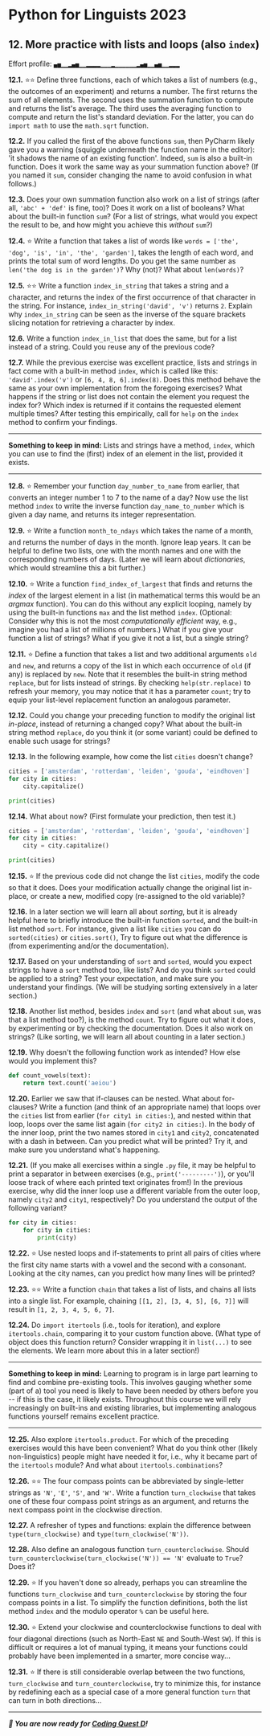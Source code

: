 # Python for Linguists 2023

## 12. More practice with lists and loops (also `index`)

Effort profile: `▄▅▁▁▂▄▅▁▁▂▂▂▂▁▁▁▂▁▁▁▁▁▁▂▄▅▁▁▄▅▁▁▂▂▂` 



**12.1.** ⭐⭐ Define three functions, each of which takes a list of numbers (e.g., the outcomes of an experiment) and returns a number. The first returns the sum of all elements. The second uses the summation function to compute and returns the list's average. The third uses the averaging function to compute and return the list's standard deviation. For the latter, you can do `import math` to use the `math.sqrt` function.

**12.2.** If you called the first of the above functions `sum`, then PyCharm likely gave you a warning (squiggle underneath the function name in the editor): 'it shadows the name of an existing function'. Indeed, `sum` is also a built-in function. Does it work the same way as your summation function above? (If you named it `sum`, consider changing the name to avoid confusion in what follows.)


**12.3.** Does your own summation function also work on a list of strings (after all, `'abc' + 'def'` is fine, too)? Does it work on a list of booleans? What about the built-in function `sum`? (For a list of strings, what would you expect the result to be, and how might you achieve this _without_ `sum`?)


**12.4.** ⭐ Write a function that takes a list of words like `words = ['the', 'dog', 'is', 'in', 'the', 'garden']`, takes the length of each word, and prints the total sum of word lengths. Do you get the same number as `len('the dog is in the garden')`? Why (not)? What about `len(words)`?

**12.5.** ⭐⭐ Write a function `index_in_string` that takes a string and a character, and returns the index of the first occurrence of that character in the string. For instance, `index_in_string('david', 'v')` returns `2`. Explain why `index_in_string` can be seen as the inverse of the square brackets slicing notation for retrieving a character by index.

**12.6.** Write a function `index_in_list` that does the same, but for a list instead of a string. Could you reuse any of the previous code?

**12.7.** While the previous exercise was excellent practice, lists and strings in fact come with a built-in method `index`, which is called like this: `'david'.index('v')` or `[6, 4, 8, 6].index(8)`. Does this method behave the same as your own implementation from the foregoing exercises? What happens if the string or list does not contain the element you request the index for? Which index is returned if it contains the requested element multiple times? After testing this empirically, call for `help` on the `index` method to confirm your findings.

- - - - - -
**Something to keep in mind:** Lists and strings have a method, `index`, which you can use to find the (first) index of an element in the list, provided it exists.
- - - - -

**12.8.** ⭐ Remember your function `day_number_to_name` from earlier, that converts an integer number 1 to 7 to the name of a day? Now use the list method `index` to write the inverse function `day_name_to_number` which is given a day name, and returns its integer representation. <!-- tp3 -->

**12.9.** ⭐ Write a function `month_to_ndays` which takes the name of a month, and returns the number of days in the month. Ignore leap years. It can be helpful to define two lists, one with the month names and one with the corresponding numbers of days. (Later we will learn about _dictionaries_, which would streamline this a bit further.) <!-- tp3 -->

**12.10.** ⭐ Write a function `find_index_of_largest` that finds and returns the _index_ of the largest element in a list (in mathematical terms this would be an _argmax_ function). You can do this without any explicit looping, namely by using the built-in functions `max` and the list method `index`. (Optional: Consider why this is not the most _computationally efficient_ way, e.g., imagine you had a list of millions of numbers.) What if you give your function a list of strings? What if you give it not a list, but a single string?

**12.11.** ⭐ Define a function that takes a list and two additional arguments `old` and `new`, and returns a copy of the list in which each occurrence of `old` (if any) is replaced by `new`. Note that it resembles the built-in string method `replace`, but for lists instead of strings. By checking `help(str.replace)` to refresh your memory, you may notice that it has a parameter `count`; try to equip your list-level replacement function an analogous parameter.


**12.12.** Could you change your preceding function to modify the original list _in-place_, instead of returning a changed copy? What about the built-in string method `replace`, do you think it (or some variant) could be defined to enable such usage for strings?


**12.13.** In the following example, how come the list `cities` doesn't change?

```python
cities = ['amsterdam', 'rotterdam', 'leiden', 'gouda', 'eindhoven']
for city in cities:
    city.capitalize()

print(cities)
```


**12.14.** What about now? (First formulate your prediction, then test it.)

```python
cities = ['amsterdam', 'rotterdam', 'leiden', 'gouda', 'eindhoven']
for city in cities:
    city = city.capitalize()

print(cities)
```


**12.15.** ⭐ If the previous code did not change the list `cities`, modify the code so that it does. Does your modification actually change the original list in-place, or create a new, modified copy (re-assigned to the old variable)?

**12.16.** In a later section we will learn all about _sorting_, but it is already helpful here to briefly introduce the built-in function `sorted`, and the built-in list method `sort`. For instance, given a list like `cities` you can do `sorted(cities)` or `cities.sort()`, Try to figure out what the difference is (from experimenting and/or the documentation).


**12.17.** Based on your understanding of `sort` and `sorted`, would you expect strings to have a `sort` method too, like lists? And do you think `sorted` could be applied to a string? Test your expectation, and make sure you understand your findings. (We will be studying sorting extensively in a later section.)


**12.18.** Another list method, besides `index` and `sort` (and what about `sum`, was that a list method too?), is the method `count`. Try to figure out what it does, by experimenting or by checking the documentation. Does it also work on strings? (Like sorting, we will learn all about counting in a later section.)


**12.19.** Why doesn't the following function work as intended? How else would you implement this?

```python
def count_vowels(text):
    return text.count('aeiou')
```



**12.20.** Earlier we saw that if-clauses can be nested. What about for-clauses? Write a function (and think of an appropriate name) that loops over the `cities` list from earlier (`for city1 in cities:`), and nested within that loop, loops over the same list again (`for city2 in cities:`). In the body of the inner loop, print the two names stored in `city1` and `city2`, concatenated with a dash in between. Can you predict what will be printed? Try it, and make sure you understand what's happening.

**12.21.** (If you make all exercises within a single `.py` file, it may be helpful to print a separator in between exercises (e.g., `print('---------')`), or you'll loose track of where each printed text originates from!) In the previous exercise, why did the inner loop use a different variable from the outer loop, namely `city2` and `city1`, respectively? Do you understand the output of the following variant?

```python
for city in cities:
    for city in cities:
        print(city)
```


**12.22.** ⭐ Use nested loops and if-statements to print all pairs of cities where the first city name starts with a vowel and the second with a consonant. Looking at the city names, can you predict how many lines will be printed?

**12.23.** ⭐⭐ Write a function `chain` that takes a list of lists, and chains all lists into a single list. For example, chaining `[[1, 2], [3, 4, 5], [6, 7]]` will result in `[1, 2, 3, 4, 5, 6, 7]`.

**12.24.** Do `import itertools` (i.e., tools for iteration), and explore `itertools.chain`, comparing it to your custom function above. (What type of object does this function return? Consider wrapping it in `list(...)` to see the elements. We learn more about this in a later section!) 

- - - - - -
**Something to keep in mind:** Learning to program is in large part learning to find and combine pre-existing tools. This involves gauging whether some (part of a) tool you need is likely to have been needed by others before you -- if this is the case, it likely exists. Throughout this course we will rely increasingly on built-ins and existing libraries, but implementing analogous functions yourself remains excellent practice.
- - - - -

**12.25.** Also explore `itertools.product`. For which of the preceding exercises would this have been convenient? What do you think other (likely non-linguistics) people might have needed it for, i.e., why it became part of the `itertools` module? And what about `itertools.combinations`?


**12.26.** ⭐⭐ The four compass points can be abbreviated by single-letter strings as `'N'`, `'E'`, `'S'`, and `'W'`. Write a function `turn_clockwise` that takes one of these four compass point strings as an argument, and returns the next compass point in the clockwise direction. <!-- tp3 -->

**12.27.** A refresher of types and functions: explain the difference between `type(turn_clockwise)` and `type(turn_clockwise('N'))`.

**12.28.** Also define an analogous function `turn_counterclockwise`. Should `turn_counterclockwise(turn_clockwise('N')) == 'N'` evaluate to `True`? Does it? <!-- tp3 -->

**12.29.** ⭐ If you haven't done so already, perhaps you can streamline the functions `turn_clockwise` and `turn_counterclockwise` by storing the four compass points in a list. To simplify the function definitions, both the list method `index` and the modulo operator `%` can be useful here.

**12.30.** ⭐ Extend your clockwise and counterclockwise functions to deal with four diagonal directions (such as North-East `NE` and South-West `SW`). If this is difficult or requires a lot of manual typing, it means your functions could probably have been implemented in a smarter, more concise way...

**12.31.** ⭐ If there is still considerable overlap between the two functions, `turn_clockwise` and `turn_counterclockwise`, try to minimize this, for instance by redefining each as a special case of a more general function `turn` that can turn in both directions...






-----

**_🦏 You are now ready for [Coding Quest D](../quests/D_trees.md)!_**